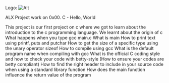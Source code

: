 Logo: ![Alt](/https://yt3.googleusercontent.com/8z4pHbYvDiTksNusbzYBL75svaq-FFjanBQUgTnW-_B3Mpc3RnXurwnKIczHilIZAmMNC5I1GDQ=s900-c-k-c0x00ffffff-no-rj "ALX Logo")

ALX Project work on 0x00. C - Hello, World

This project is our first project on c where we got to learn about the introduction to the c programming language.
We learnt about the origin of c
What happens when you type gcc main.c
What is main
How to print text using printf, puts and putchar
How to get the size of a specific type using the unary operator sizeof
How to compile using gcc
What is the default program name when compiling with gcc
What is the official C coding style and how to check your code with betty-style (How to ensure your codes are betty compliant)
How to find the right header to include in your source code when using a standard library function
How does the main function influence the return value of the program
